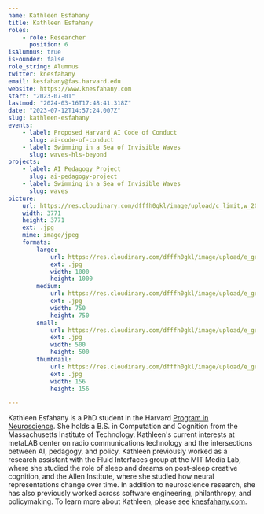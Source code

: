 ```yaml
---
name: Kathleen Esfahany
title: Kathleen Esfahany
roles:
    - role: Researcher
      position: 6
isAlumnus: true
isFounder: false
role_string: Alumnus
twitter: knesfahany
email: kesfahany@fas.harvard.edu
website: https://www.knesfahany.com
start: "2023-07-01"
lastmod: "2024-03-16T17:48:41.318Z"
date: "2023-07-12T14:57:24.007Z"
slug: kathleen-esfahany
events:
    - label: Proposed Harvard AI Code of Conduct
      slug: ai-code-of-conduct
    - label: Swimming in a Sea of Invisible Waves
      slug: waves-hls-beyond
projects:
    - label: AI Pedagogy Project
      slug: ai-pedagogy-project
    - label: Swimming in a Sea of Invisible Waves
      slug: waves
picture:
    url: https://res.cloudinary.com/dfffh0gkl/image/upload/c_limit,w_2000,h_2000/e_grayscale/v1689173798/kne2_Kathleen_Esfahany_2e35217dfb.jpg
    width: 3771
    height: 3771
    ext: .jpg
    mime: image/jpeg
    formats:
        large:
            url: https://res.cloudinary.com/dfffh0gkl/image/upload/e_grayscale/v1689173799/large_kne2_Kathleen_Esfahany_2e35217dfb.jpg
            ext: .jpg
            width: 1000
            height: 1000
        medium:
            url: https://res.cloudinary.com/dfffh0gkl/image/upload/e_grayscale/v1689173800/medium_kne2_Kathleen_Esfahany_2e35217dfb.jpg
            ext: .jpg
            width: 750
            height: 750
        small:
            url: https://res.cloudinary.com/dfffh0gkl/image/upload/e_grayscale/v1689173800/small_kne2_Kathleen_Esfahany_2e35217dfb.jpg
            ext: .jpg
            width: 500
            height: 500
        thumbnail:
            url: https://res.cloudinary.com/dfffh0gkl/image/upload/e_grayscale/v1689173799/thumbnail_kne2_Kathleen_Esfahany_2e35217dfb.jpg
            ext: .jpg
            width: 156
            height: 156

---
```

Kathleen Esfahany is a PhD student in the Harvard [Program in Neuroscience](https://pinphd.hms.harvard.edu/). She holds a B.S. in Computation and Cognition from the Massachusetts Institute of Technology. Kathleen's current interests at metaLAB center on radio communications technology and the intersections between AI, pedagogy, and policy. Kathleen previously worked as a research assistant with the Fluid Interfaces group at the MIT Media Lab, where she studied the role of sleep and dreams on post-sleep creative cognition, and the Allen Institute, where she studied how neural representations change over time. In addition to neuroscience research, she has also previously worked across software engineering, philanthropy, and policymaking. To learn more about Kathleen, please see [knesfahany.com](https://www.knesfahany.com).
